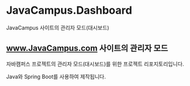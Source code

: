 # JavaCampus.Dashboard
JavaCampus 사이트의 관리자 모드(대시보드)

## www.JavaCampus.com 사이트의 관리자 모드

자바캠퍼스 프로젝트의 관리자 모드(대시보드)를 위한 프로젝트 리포지토리입니다.

Java와 Spring Boot를 사용하여 제작됩니다.

